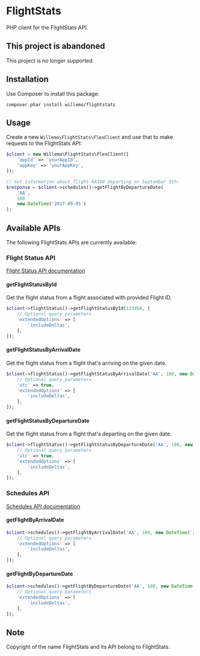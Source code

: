 # FlightStats

PHP client for the FlightStats API.

## This project is abandoned

This project is no longer supported.

## Installation

Use Composer to install this package:

```
composer.phar install willemo/flightstats
```

## Usage

Create a new `Willemo\FlightStats\FlexClient` and use that to make requests to the FlightStats API:

```php
$client = new Willemo\FlightStats\FlexClient([
    'appId' => 'yourAppId',
    'appKey' => 'yourAppKey',
]);

// Get information about flight AA100 departing on September 5th:
$response = $client->schedules()->getFlightByDepartureDate(
    'AA',
    100
    new DateTime('2017-09-05')
);
```

## Available APIs

The following FlightStats APIs are currently available:

### Flight Status API

[Flight Status API documentation](https://developer.flightstats.com/api-docs/flightstatus/v2/flight)

#### getFlightStatusById

Get the flight status from a flight associated with provided Flight ID.

```php
$client->flightStatus()->getFlightStatusById(123456, [
    // Optional query parameters
    'extendedOptions' => [
        'includeDeltas',
    ],
]);
```

#### getFlightStatusByArrivalDate

Get the flight status from a flight that's arriving on the given date.

```php
$client->flightStatus()->getFlightStatusByArrivalDate('AA', 100, new DateTime('2017-09-05'), [
    // Optional query parameters
    'utc' => true,
    'extendedOptions' => [
        'includeDeltas',
    ],
]);
```

#### getFlightStatusByDepartureDate

Get the flight status from a flight that's departing on the given date.

```php
$client->flightStatus()->getFlightStatusByDepartureDate('AA', 100, new DateTime('2017-09-05'), [
    // Optional query parameters
    'utc' => true,
    'extendedOptions' => [
        'includeDeltas',
    ],
]);
```

### Schedules API

[Schedules API documentation](https://developer.flightstats.com/api-docs/scheduledFlights/v1)

#### getFlightByArrivalDate

```php
$client->schedules()->getFlightByArrivalDate('AA', 100, new DateTime('2017-09-05'), [
    // Optional query parameters
    'extendedOptions' => [
        'includeDeltas',
    ],
]);
```

#### getFlightByDepartureDate

```php
$client->schedules()->getFlightByDepartureDate('AA', 100, new DateTime('2017-09-05'), [
    // Optional query parameters
    'extendedOptions' => [
        'includeDeltas',
    ],
]);
```

## Note

Copyright of the name FlightStats and its API belong to FlightStats.
